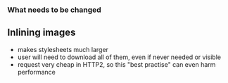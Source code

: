 ###  What needs to be changed <!-- .element: class="section-title" -->

##  Inlining images

- makes stylesheets much larger
- user will need to download all of them, even if never needed or visible
- request very cheap in HTTP2, so this "best practise" can even harm performance

